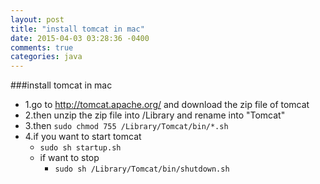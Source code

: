 ```yaml
---
layout: post
title: "install tomcat in mac"
date: 2015-04-03 03:28:36 -0400
comments: true
categories: java
---
```


###install tomcat in mac
- 1.go to http://tomcat.apache.org/ and download the zip file of tomcat
- 2.then unzip the zip file into /Library and rename into "Tomcat"
- 3.then `sudo chmod 755 /Library/Tomcat/bin/*.sh `
- 4.if you want to start tomcat
	- `sudo sh startup.sh` 
	- if want to stop
		- `sudo sh /Library/Tomcat/bin/shutdown.sh`